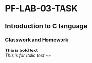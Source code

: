 # PF-LAB-03-TASK
## Introduction to C language
### Classwork and Homework
**This is bold text**
<br/>
_This is for Italic text_
~~
